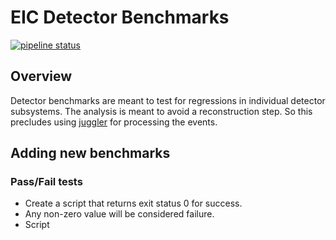 EIC Detector Benchmarks
=======================

[![pipeline status](https://eicweb.phy.anl.gov/jihee.kim/benchmarks/badges/master/pipeline.svg)](https://eicweb.phy.anl.gov/jihee.kim/benchmarks/-/commits/master)

## Overview

Detector benchmarks are meant to test for regressions in individual detector subsystems.
The analysis is meant to avoid a reconstruction step. 
So this precludes using [juggler](https://eicweb.phy.anl.gov/EIC/juggler) for processing the events.



## Adding new benchmarks

### Pass/Fail tests

- Create a script that returns exit status 0 for success.
- Any non-zero value will be considered failure.
- Script  

